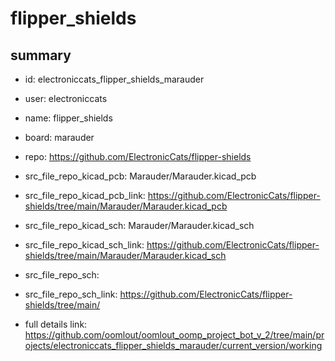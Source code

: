 # flipper_shields
 
## summary 
* id: electroniccats_flipper_shields_marauder
* user: electroniccats
* name: flipper_shields
* board: marauder
* repo: https://github.com/ElectronicCats/flipper-shields
* src_file_repo_kicad_pcb: Marauder/Marauder.kicad_pcb
* src_file_repo_kicad_pcb_link: https://github.com/ElectronicCats/flipper-shields/tree/main/Marauder/Marauder.kicad_pcb
* src_file_repo_kicad_sch: Marauder/Marauder.kicad_sch
* src_file_repo_kicad_sch_link: https://github.com/ElectronicCats/flipper-shields/tree/main/Marauder/Marauder.kicad_sch

* src_file_repo_sch: 
* src_file_repo_sch_link: https://github.com/ElectronicCats/flipper-shields/tree/main/
* full details link: https://github.com/oomlout/oomlout_oomp_project_bot_v_2/tree/main/projects/electroniccats_flipper_shields_marauder/current_version/working  






